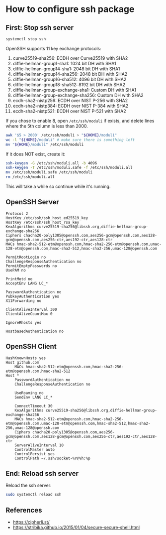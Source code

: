# How to configure ssh package

## First: Stop ssh server

```bash
systemctl stop ssh
```

OpenSSH supports 11 key exchange protocols:

1. curve25519-sha256: ECDH over Curve25519 with SHA2
1. diffie-hellman-group1-sha1: 1024 bit DH with SHA1
1. diffie-hellman-group14-sha1: 2048 bit DH with SHA1
1. diffie-hellman-group14-sha256: 2048 bit DH with SHA2
1. diffie-hellman-group16-sha512: 4096 bit DH with SHA2
1. diffie-hellman-group18-sha512: 8192 bit DH with SHA2
1. diffie-hellman-group-exchange-sha1: Custom DH with SHA1
1. diffie-hellman-group-exchange-sha256: Custom DH with SHA2
1. ecdh-sha2-nistp256: ECDH over NIST P-256 with SHA2
1. ecdh-sha2-nistp384: ECDH over NIST P-384 with SHA2
1. ecdh-sha2-nistp521: ECDH over NIST P-521 with SHA2

If you chose to enable 8,
open `/etc/ssh/moduli` if exists,
and delete lines where the 5th column is less than 2000.

```bash
awk '$5 > 2000' /etc/ssh/moduli > "${HOME}/moduli"
wc -l "${HOME}/moduli" # make sure there is something left
mv "${HOME}/moduli" /etc/ssh/moduli
```

If it does NOT exist,
create it:
```bash
ssh-keygen -G /etc/ssh/moduli.all -b 4096
ssh-keygen -T /etc/ssh/moduli.safe -f /etc/ssh/moduli.all
mv /etc/ssh/moduli.safe /etc/ssh/moduli
rm /etc/ssh/moduli.all
```
This will take a while so continue while it's running.

## OpenSSH Server

```sshdconfig
Protocol 2
HostKey /etc/ssh/ssh_host_ed25519_key
HostKey /etc/ssh/ssh_host_rsa_key
KexAlgorithms curve25519-sha256@libssh.org,diffie-hellman-group-exchange-sha256
Ciphers chacha20-poly1305@openssh.com,aes256-gcm@openssh.com,aes128-gcm@openssh.com,aes256-ctr,aes192-ctr,aes128-ctr
MACs hmac-sha2-512-etm@openssh.com,hmac-sha2-256-etm@openssh.com,umac-128-etm@openssh.com,hmac-sha2-512,hmac-sha2-256,umac-128@openssh.com

PermitRootLogin no
ChallengeResponseAuthentication no
PermitEmptyPasswords no
UsePAM no

PrintMotd no
AcceptEnv LANG LC_*

PasswordAuthentication no
PubkeyAuthentication yes
X11Forwarding no

ClientAliveInterval 300
ClientAliveCountMax 0

IgnoreRhosts yes

HostbasedAuthentication no
```

## OpenSSH Client

```sshconfig
HashKnownHosts yes
Host github.com
	MACs hmac-sha2-512-etm@openssh.com,hmac-sha2-256-etm@openssh.com,hmac-sha2-512
Host *
	PasswordAuthentication no
	ChallengeResponseAuthentication no

	UseRoaming no
	SendEnv LANG LC_*

	ConnectTimeout 30
	KexAlgorithms curve25519-sha256@libssh.org,diffie-hellman-group-exchange-sha256
	MACs hmac-sha2-512-etm@openssh.com,hmac-sha2-256-etm@openssh.com,umac-128-etm@openssh.com,hmac-sha2-512,hmac-sha2-256,umac-128@openssh.com
	Ciphers chacha20-poly1305@openssh.com,aes256-gcm@openssh.com,aes128-gcm@openssh.com,aes256-ctr,aes192-ctr,aes128-ctr
	ServerAliveInterval 10
	ControlMaster auto
	ControlPersist yes
	ControlPath ~/.ssh/socket-%r@%h:%p
```

## End: Reload ssh server

Reload the ssh server:

```bash
sudo systemctl reload ssh
```

## References
- https://cipherli.st/
- https://stribika.github.io/2015/01/04/secure-secure-shell.html
